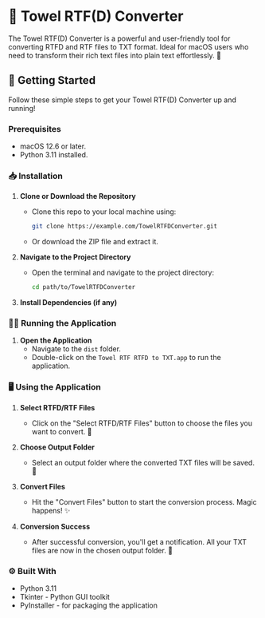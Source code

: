 # 📜 Towel RTF(D) Converter

The Towel RTF(D) Converter is a powerful and user-friendly tool for converting RTFD and RTF files to TXT format. Ideal for macOS users who need to transform their rich text files into plain text effortlessly. 🌟

## 🚀 Getting Started

Follow these simple steps to get your Towel RTF(D) Converter up and running!

### Prerequisites

- macOS 12.6 or later.
- Python 3.11 installed.

### 📥 Installation

1. **Clone or Download the Repository**
   - Clone this repo to your local machine using:
     ```bash
     git clone https://example.com/TowelRTFDConverter.git
     ```
   - Or download the ZIP file and extract it.

2. **Navigate to the Project Directory**
   - Open the terminal and navigate to the project directory:
     ```bash
     cd path/to/TowelRTFDConverter
     ```

3. **Install Dependencies (if any)**

### 🏃‍♂️ Running the Application

1. **Open the Application**
   - Navigate to the `dist` folder.
   - Double-click on the `Towel RTF RTFD to TXT.app` to run the application.

### 🖥️ Using the Application

1. **Select RTFD/RTF Files**
   - Click on the "Select RTFD/RTF Files" button to choose the files you want to convert. 📂

2. **Choose Output Folder**
   - Select an output folder where the converted TXT files will be saved. 📁

3. **Convert Files**
   - Hit the "Convert Files" button to start the conversion process. Magic happens! ✨

4. **Conversion Success**
   - After successful conversion, you'll get a notification. All your TXT files are now in the chosen output folder. 🎉

### ⚙️ Built With

- Python 3.11
- Tkinter - Python GUI toolkit
- PyInstaller - for packaging the application
